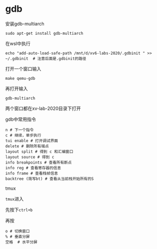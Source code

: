 # gdb

安装gdb-multiarch

```shell
sudo apt-get install gdb-multiarch
```

在wsl中执行

```shell
echo "add-auto-load-safe-path /mnt/d/xv6-labs-2020/.gdbinit " >> ~/.gdbinit  # 注意后面是.gdbinit的路径
```

打开一个窗口输入

```shell
make qemu-gdb
```

再打开输入

```shell
gdb-multiarch
```

两个窗口都在xv-lab-2020目录下打开

gdb中常用指令

```shell
n # 下一个指令
c # 继续，单步执行
tui enable # 打开调试界面
delete # 删除所有端点
layout split # 得到 c 和汇编窗口
layout source # 得到 c
info breakpoints # 查看所有断点
info reg # 查看寄存器的信息
info frame # 查看栈帧信息
backtree (简写bt) # 查看从当前栈开始所有的S
```





tmux

`tmux`进入

先按下`ctrl+b`

再按

```shell
o # 切换窗口
% # 垂直分屏
空格  # 水平分屏
```

